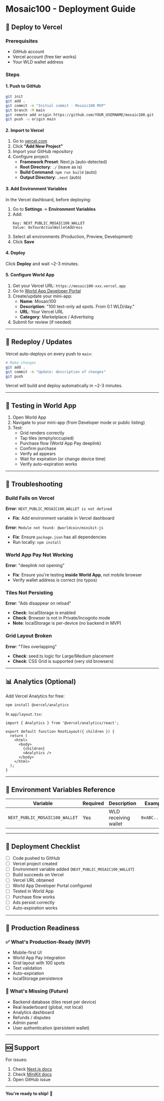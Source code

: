 # Mosaic100 - Deployment Guide

## 🚀 Deploy to Vercel

### Prerequisites
- GitHub account
- Vercel account (free tier works)
- Your WLD wallet address

### Steps

#### 1. Push to GitHub
```bash
git init
git add .
git commit -m "Initial commit - Mosaic100 MVP"
git branch -M main
git remote add origin https://github.com/YOUR_USERNAME/mosaic100.git
git push -u origin main
```

#### 2. Import to Vercel

1. Go to [vercel.com](https://vercel.com)
2. Click **"Add New Project"**
3. Import your GitHub repository
4. Configure project:
   - **Framework Preset**: Next.js (auto-detected)
   - **Root Directory**: `./` (leave as is)
   - **Build Command**: `npm run build` (auto)
   - **Output Directory**: `.next` (auto)

#### 3. Add Environment Variables

In the Vercel dashboard, before deploying:

1. Go to **Settings** → **Environment Variables**
2. Add:
   ```
   Key: NEXT_PUBLIC_MOSAIC100_WALLET
   Value: 0xYourActualWalletAddress
   ```
3. Select all environments (Production, Preview, Development)
4. Click **Save**

#### 4. Deploy

Click **Deploy** and wait ~2-3 minutes.

#### 5. Configure World App

1. Get your Vercel URL: `https://mosaic100-xxx.vercel.app`
2. Go to [World App Developer Portal](https://developer.worldcoin.org)
3. Create/update your mini-app:
   - **Name**: Mosaic100
   - **Description**: "100 text-only ad spots. From 0.1 WLD/day."
   - **URL**: Your Vercel URL
   - **Category**: Marketplace / Advertising
4. Submit for review (if needed)

---

## 🔄 Redeploy / Updates

Vercel auto-deploys on every push to `main`:

```bash
# Make changes
git add .
git commit -m "Update: description of changes"
git push
```

Vercel will build and deploy automatically in ~2-3 minutes.

---

## 🧪 Testing in World App

1. Open World App
2. Navigate to your mini-app (from Developer mode or public listing)
3. Test:
   - Grid renders correctly
   - Tap tiles (empty/occupied)
   - Purchase flow (World App Pay deeplink)
   - Confirm purchase
   - Verify ad appears
   - Wait for expiration (or change device time)
   - Verify auto-expiration works

---

## 🐛 Troubleshooting

### Build Fails on Vercel

**Error**: `NEXT_PUBLIC_MOSAIC100_WALLET is not defined`
- **Fix**: Add environment variable in Vercel dashboard

**Error**: `Module not found: @worldcoin/minikit-js`
- **Fix**: Ensure `package.json` has all dependencies
- Run locally: `npm install`

### World App Pay Not Working

**Error**: "deeplink not opening"
- **Fix**: Ensure you're testing **inside World App**, not mobile browser
- Verify wallet address is correct (no typos)

### Tiles Not Persisting

**Error**: "Ads disappear on reload"
- **Check**: localStorage is enabled
- **Check**: Browser is not in Private/Incognito mode
- **Note**: localStorage is per-device (no backend in MVP)

### Grid Layout Broken

**Error**: "Tiles overlapping"
- **Check**: seed.ts logic for Large/Medium placement
- **Check**: CSS Grid is supported (very old browsers)

---

## 📊 Analytics (Optional)

Add Vercel Analytics for free:

```bash
npm install @vercel/analytics
```

In `app/layout.tsx`:
```tsx
import { Analytics } from '@vercel/analytics/react';

export default function RootLayout({ children }) {
  return (
    <html>
      <body>
        {children}
        <Analytics />
      </body>
    </html>
  );
}
```

---

## 🔐 Environment Variables Reference

| Variable | Required | Description | Example |
|----------|----------|-------------|---------|
| `NEXT_PUBLIC_MOSAIC100_WALLET` | Yes | WLD receiving wallet | `0xABC...123` |

---

## 📝 Deployment Checklist

- [ ] Code pushed to GitHub
- [ ] Vercel project created
- [ ] Environment variable added (`NEXT_PUBLIC_MOSAIC100_WALLET`)
- [ ] Build succeeds on Vercel
- [ ] Vercel URL obtained
- [ ] World App Developer Portal configured
- [ ] Tested in World App
- [ ] Purchase flow works
- [ ] Ads persist correctly
- [ ] Auto-expiration works

---

## 🎯 Production Readiness

### ✅ What's Production-Ready (MVP)
- Mobile-first UI
- World App Pay integration
- Grid layout with 100 spots
- Text validation
- Auto-expiration
- localStorage persistence

### 🔮 What's Missing (Future)
- Backend database (tiles reset per device)
- Real leaderboard (global, not local)
- Analytics dashboard
- Refunds / disputes
- Admin panel
- User authentication (persistent wallet)

---

## 🆘 Support

For issues:
1. Check [Next.js docs](https://nextjs.org/docs)
2. Check [MiniKit docs](https://docs.worldcoin.org/minikit)
3. Open GitHub issue

---

**You're ready to ship!** 🚀

